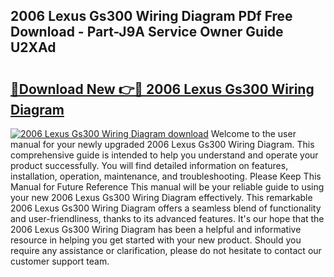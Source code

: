 ## 2006 Lexus Gs300 Wiring Diagram PDf Free Download - Part-J9A Service Owner Guide U2XAd

# <h2><a href="http://dfighz7.blite.top/?on=2006+Lexus+Gs300+Wiring+Diagram">🔗Download New 👉🔴 2006 Lexus Gs300 Wiring Diagram</a></h2>

[![2006 Lexus Gs300 Wiring Diagram download](https://i.imgur.com/lujVjoI.png)](http://dfighz7.blite.top/?on=2006+Lexus+Gs300+Wiring+Diagram)
Welcome to the user manual for your newly upgraded 2006 Lexus Gs300 Wiring Diagram. This comprehensive guide is intended to help you understand and operate your product successfully. You will find detailed information on features, installation, operation, maintenance, and troubleshooting. Please Keep This Manual for Future Reference This manual will be your reliable guide to using your new 2006 Lexus Gs300 Wiring Diagram effectively. This remarkable 2006 Lexus Gs300 Wiring Diagram offers a seamless blend of functionality and user-friendliness, thanks to its advanced features. It's our hope that the 2006 Lexus Gs300 Wiring Diagram has been a helpful and informative resource in helping you get started with your new product. Should you require any assistance or clarification, please do not hesitate to contact our customer support team.
